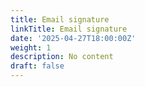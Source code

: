 ```yaml
---
title: Email signature
linkTitle: Email signature
date: '2025-04-27T18:00:00Z'
weight: 1
description: No content
draft: false
---
```



